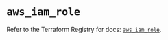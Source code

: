 # `aws_iam_role`

Refer to the Terraform Registry for docs: [`aws_iam_role`](https://registry.terraform.io/providers/hashicorp/aws/6.7.0/docs/resources/iam_role).
